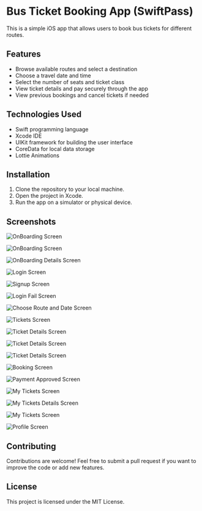 
# Bus Ticket Booking App (SwiftPass)

This is a simple iOS app that allows users to book bus tickets for different routes. 

## Features
- Browse available routes and select a destination
- Choose a travel date and time
- Select the number of seats and ticket class
- View ticket details and pay securely through the app
- View previous bookings and cancel tickets if needed

## Technologies Used
- Swift programming language
- Xcode IDE
- UIKit framework for building the user interface
- CoreData for local data storage
- Lottie Animations

## Installation
1. Clone the repository to your local machine.
2. Open the project in Xcode.
3. Run the app on a simulator or physical device.

## Screenshots

![OnBoarding Screen](/screenshots/1.png "OnBoarding Screen")

![OnBoarding Screen](/screenshots/2.png "OnBoarding Screen")

![OnBoarding Details Screen](/screenshots/3.png "Ticket Details Screen")

![Login Screen](/screenshots/4.png "Login Screen")

![Signup Screen](/screenshots/5.png "Signup Screen")

![Login Fail Screen](/screenshots/6.png "Login Fail Screen")

![Choose Route and Date Screen](/screenshots/7.png "Choose Route and Date Screen")

![Tickets Screen](/screenshots/8.png "Tickets Screen")

![Ticket Details Screen](/screenshots/9.png "Ticket Details Screen")

![Ticket Details Screen](/screenshots/10.png "Ticket Details Screen")

![Ticket Details Screen](/screenshots/11.png "Ticket Details Screen")

![Booking Screen](/screenshots/12.png "Booking Screen")

![Payment Approved Screen](/screenshots/13.png "Payment Approved Screen")

![My Tickets Screen](/screenshots/14.png "My Tickets Screen")

![My Tickets Details Screen](/screenshots/15.png "My Tickets Screen")

![My Tickets Screen](/screenshots/16.png "My Tickets Screen")

![Profile Screen](/screenshots/17.png "Profile Screen")


## Contributing
Contributions are welcome! Feel free to submit a pull request if you want to improve the code or add new features.

## License
This project is licensed under the MIT License.
